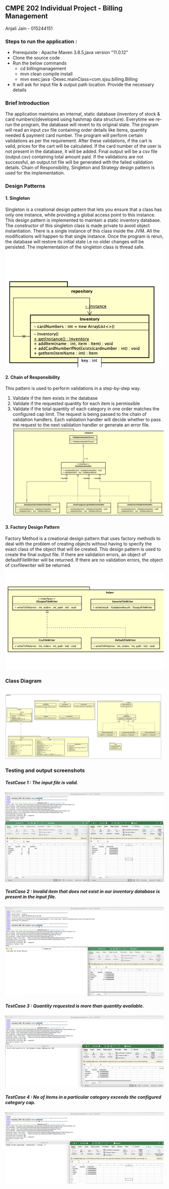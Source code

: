 ## CMPE 202 Individual Project - Billing Management

Anjali Jain - 015244151 

### Steps to run the application :
- Prerequisite : Apache Maven 3.8.5,java version "11.0.12"
- Clone the source code 
- Run the below commands
   - cd billingmanagement 
   - mvn clean compile install
   - mvn exec:java -Dexec.mainClass=com.sjsu.billing.Billing
- It will ask for input file & output path location. Provide the necessary details

### Brief Introduction
The application maintains an internal, static database (inventory of stock & card numbers)(developed using hashmap data structure). Everytime we re-run the program, the database will revert to its original state. The program will read an input csv file containing order details like items, quantity needed & payment card number. The program will perform certain validations as per the requirement. After these validations, if the cart is valid, prices for the cart will be calculated. If the card number of the user is not present in the database, it will be added. Final output will be a csv file (output.csv) containing total amount paid.
If the validations are not successful, an output.txt file will be generated with the failed validation details. 
Chain of Responsibility, Singleton and Strategy design pattern is used for the implementation.

### Design Patterns
#### 1. Singleton
Singleton is a creational design pattern that lets you ensure that a class has only one instance, while providing a global access point to this instance. This design pattern is implemented to maintain a static inventory database. The constructor of this singleton class is made private to avoid object instantiation. There is a single instance of this class inside the JVM. All the modifications will happen to that single instance. Once the program is rerun, the database will restore its initial state i.e no older changes will be persisted. The implementation of the singleton class is thread safe.
 ![Screenshot 1](output/singleton.png)

#### 2. Chain of Responsibility
This pattern is used to perform validations in a step-by-step way. 
1. Validate if the item exists in the database
2. Validate if the requested quantity for each item is permissible
3. Validate if the total quantity of each category in one order matches the configured cap limit.
The request is being passed to the chain of validation handlers. Each validation handler will decide whether to pass the request to the next validation handler or generate an error file.
 ![Screenshot 2](output/cor.png)

#### 3. Factory Design Pattern
Factory Method is a creational design pattern that uses factory methods to deal with the problem of creating objects without having to specify the exact class of the object that will be created. This design pattern is used to create the final output file. If there are validation errors, an object of defaultFileWriter will be returned. If there are no validation errors, the object of csvfilewriter will be returned. 

 ![Screenshot 3](output/factory.png)

### Class Diagram
 ![Screenshot 4](output/classdiagram.png)
### Testing and output screenshots
##### TestCase 1 : The input file is valid.
 ![Screenshot 4](output/testcase1.png)
 ##### TestCase 2 : Invalid item that does not exist in our inventory database is present in the input file. 
 ![Screenshot 5](output/testcase2.png)
 ##### TestCase 3 : Quantity requested is more than quantity available.
 ![Screenshot 6](output/testcase3.png)
 ##### TestCase 4 : No of items in a particular category exceeds the configured category cap.
 ![Screenshot 7](output/testcase4.png)
